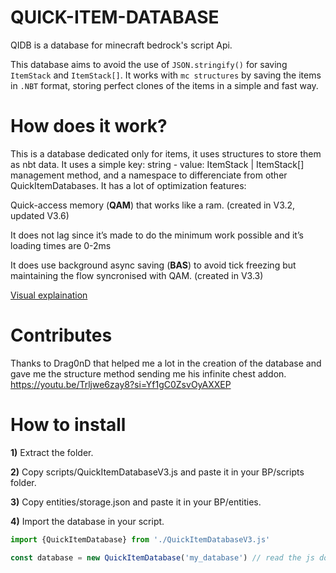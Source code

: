 # QUICK-ITEM-DATABASE
QIDB is a database for minecraft bedrock's script Api.

This database aims to avoid the use of `JSON.stringify()` for saving `ItemStack` and `ItemStack[]`. It works with `mc structures` by saving the items in `.NBT` format, storing perfect clones of the items in a simple and fast way.

# How does it work?
This is a database dedicated only for items, it uses structures to store them as nbt data. It uses a simple key: string - value: ItemStack |  ItemStack[] management method, and a namespace to differenciate from other QuickItemDatabases. It has a lot of optimization features: 

Quick-access memory (**QAM**) that works like a ram. (created in V3.2, updated V3.6)

It does not lag since it’s made to do the minimum work possible and it’s loading times are 0-2ms

It does use background async saving (**BAS**) to avoid tick freezing but maintaining the flow syncronised with QAM. (created in V3.3)

[Visual explaination](https://cdn.discordapp.com/attachments/1252014916496527380/1327710665070350377/Screenshot_2025-01-11_194730.png?ex=67840e6a&is=6782bcea&hm=17e69277be63892303a6ae90e013f80db0db8d036fd42caa4b05f2dd09535d23&)
# Contributes
Thanks to Drag0nD that helped me a lot in the creation of the database and gave me the structure method sending me his infinite chest addon.
https://youtu.be/Trljwe6zay8?si=Yf1gC0ZsvOyAXXEP

# How to install
**1)** Extract the folder.

**2)** Copy scripts/QuickItemDatabaseV3.js and paste it in your BP/scripts folder.

**3)** Copy entities/storage.json and paste it in your BP/entities.

**4)** Import the database in your script.
```js
import {QuickItemDatabase} from './QuickItemDatabaseV3.js'

const database = new QuickItemDatabase('my_database') // read the js docs for more specific options

```
